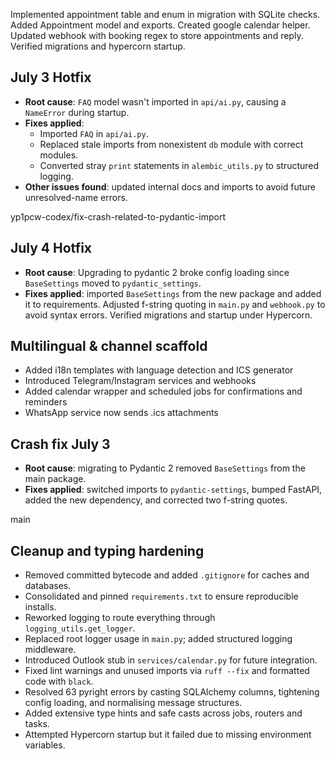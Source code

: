 Implemented appointment table and enum in migration with SQLite checks. Added Appointment model and exports. Created google calendar helper. Updated webhook with booking regex to store appointments and reply. Verified migrations and hypercorn startup.

## July 3 Hotfix
- **Root cause**: `FAQ` model wasn't imported in `api/ai.py`, causing a `NameError` during startup.
- **Fixes applied**:
  - Imported `FAQ` in `api/ai.py`.
  - Replaced stale imports from nonexistent `db` module with correct modules.
  - Converted stray `print` statements in `alembic_utils.py` to structured logging.
- **Other issues found**: updated internal docs and imports to avoid future unresolved-name errors.

yp1pcw-codex/fix-crash-related-to-pydantic-import

## July 4 Hotfix
- **Root cause**: Upgrading to pydantic 2 broke config loading since `BaseSettings` moved to `pydantic_settings`.
- **Fixes applied**: imported `BaseSettings` from the new package and added it to requirements. Adjusted f-string quoting in `main.py` and `webhook.py` to avoid syntax errors. Verified migrations and startup under Hypercorn.

## Multilingual & channel scaffold
- Added i18n templates with language detection and ICS generator
- Introduced Telegram/Instagram services and webhooks
- Added calendar wrapper and scheduled jobs for confirmations and reminders
- WhatsApp service now sends .ics attachments

## Crash fix July 3
- **Root cause**: migrating to Pydantic 2 removed `BaseSettings` from the main package.
- **Fixes applied**: switched imports to `pydantic-settings`, bumped FastAPI, added the new dependency, and corrected two f-string quotes.

 main

## Cleanup and typing hardening
- Removed committed bytecode and added `.gitignore` for caches and databases.
- Consolidated and pinned `requirements.txt` to ensure reproducible installs.
- Reworked logging to route everything through `logging_utils.get_logger`.
- Replaced root logger usage in `main.py`; added structured logging middleware.
- Introduced Outlook stub in `services/calendar.py` for future integration.
- Fixed lint warnings and unused imports via `ruff --fix` and formatted code with `black`.
- Resolved 63 pyright errors by casting SQLAlchemy columns, tightening config loading, and normalising message structures.
- Added extensive type hints and safe casts across jobs, routers and tasks.
- Attempted Hypercorn startup but it failed due to missing environment variables.
